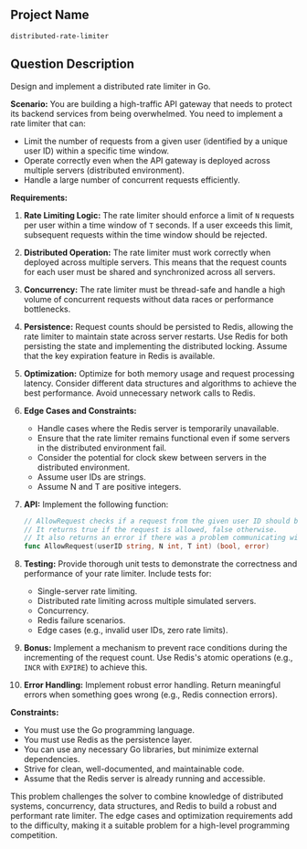 ## Project Name

```
distributed-rate-limiter
```

## Question Description

Design and implement a distributed rate limiter in Go.

**Scenario:** You are building a high-traffic API gateway that needs to protect its backend services from being overwhelmed. You need to implement a rate limiter that can:

*   Limit the number of requests from a given user (identified by a unique user ID) within a specific time window.
*   Operate correctly even when the API gateway is deployed across multiple servers (distributed environment).
*   Handle a large number of concurrent requests efficiently.

**Requirements:**

1.  **Rate Limiting Logic:** The rate limiter should enforce a limit of `N` requests per user within a time window of `T` seconds.  If a user exceeds this limit, subsequent requests within the time window should be rejected.

2.  **Distributed Operation:** The rate limiter must work correctly when deployed across multiple servers.  This means that the request counts for each user must be shared and synchronized across all servers.

3.  **Concurrency:** The rate limiter must be thread-safe and handle a high volume of concurrent requests without data races or performance bottlenecks.

4.  **Persistence:** Request counts should be persisted to Redis, allowing the rate limiter to maintain state across server restarts. Use Redis for both persisting the state and implementing the distributed locking. Assume that the key expiration feature in Redis is available.

5.  **Optimization:**  Optimize for both memory usage and request processing latency. Consider different data structures and algorithms to achieve the best performance.  Avoid unnecessary network calls to Redis.

6.  **Edge Cases and Constraints:**
    *   Handle cases where the Redis server is temporarily unavailable.
    *   Ensure that the rate limiter remains functional even if some servers in the distributed environment fail.
    *   Consider the potential for clock skew between servers in the distributed environment.
    *   Assume user IDs are strings.
    *   Assume N and T are positive integers.

7.  **API:** Implement the following function:

    ```go
    // AllowRequest checks if a request from the given user ID should be allowed.
    // It returns true if the request is allowed, false otherwise.
    // It also returns an error if there was a problem communicating with Redis.
    func AllowRequest(userID string, N int, T int) (bool, error)
    ```

8.  **Testing:** Provide thorough unit tests to demonstrate the correctness and performance of your rate limiter.  Include tests for:
    *   Single-server rate limiting.
    *   Distributed rate limiting across multiple simulated servers.
    *   Concurrency.
    *   Redis failure scenarios.
    *   Edge cases (e.g., invalid user IDs, zero rate limits).

9.  **Bonus:** Implement a mechanism to prevent race conditions during the incrementing of the request count. Use Redis's atomic operations (e.g., `INCR` with `EXPIRE`) to achieve this.

10. **Error Handling:** Implement robust error handling. Return meaningful errors when something goes wrong (e.g., Redis connection errors).

**Constraints:**

*   You must use the Go programming language.
*   You must use Redis as the persistence layer.
*   You can use any necessary Go libraries, but minimize external dependencies.
*   Strive for clean, well-documented, and maintainable code.
*   Assume that the Redis server is already running and accessible.

This problem challenges the solver to combine knowledge of distributed systems, concurrency, data structures, and Redis to build a robust and performant rate limiter.  The edge cases and optimization requirements add to the difficulty, making it a suitable problem for a high-level programming competition.
